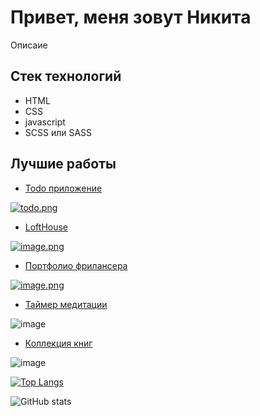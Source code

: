 # Привет, меня зовут Никита

Описаие

## Стек технологий

-   HTML
-   CSS
-   javascript
-   SCSS или SASS

## Лучшие работы

-   [Todo приложение](https://nikmet.github.io/todo1/)

[![todo.png](https://i.postimg.cc/rmTphbPq/todo.png)](https://postimg.cc/SXZqRZ4P)

-   [LoftHouse](https://nikmet.github.io/LoftHouse/)

[![image.png](https://i.postimg.cc/Zq8byHK2/image.png)](https://postimg.cc/qt7VP8Kx)

-   [Портфолио фрилансера](nikmet.github.io/portfolio/)

[![image.png](https://i.postimg.cc/VL2mGpJ2/image.png)](https://postimg.cc/HV0qjS4t)

- [Таймер медитации](https://nikmet.github.io/meditation_timer/)

![image](https://github.com/Nikmet/nikmet/assets/99484808/fc478849-214a-40bf-90dd-f154b82c6c84)

- [Коллекция книг](https://nikmet.github.io/books/)

![image](https://github.com/Nikmet/nikmet/assets/99484808/e5201ed1-e18b-42b1-b7a5-827472ae499a)

[![Top Langs](https://github-readme-stats.vercel.app/api/top-langs/?username=Nikmet)](https://github.com/anuraghazra/github-readme-stats)

![GitHub stats](https://github-readme-stats.vercel.app/api?username=Nikmet&show_icons=true)

